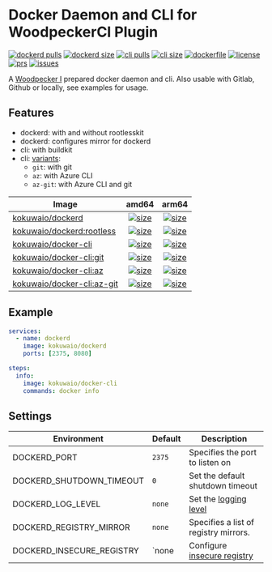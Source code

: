 # Docker Daemon and CLI for WoodpeckerCI Plugin

[![dockerd pulls](https://img.shields.io/docker/pulls/kokuwaio/dockerd)](https://hub.docker.com/r/kokuwaio/dockerd)
[![dockerd size](https://img.shields.io/docker/image-size/kokuwaio/dockerd)](https://hub.docker.com/r/kokuwaio/dockerd)
[![cli pulls](https://img.shields.io/docker/pulls/kokuwaio/docker-cli)](https://hub.docker.com/r/kokuwaio/docker-cli)
[![cli size](https://img.shields.io/docker/image-size/kokuwaio/docker-cli)](https://hub.docker.com/r/kokuwaio/docker-cli)
[![dockerfile](https://img.shields.io/badge/source-Dockerfile%20-blue)](https://git.kokuwa.io/woodpecker/docker/src/branch/main/Dockerfile)
[![license](https://img.shields.io/badge/License-EUPL%201.2-blue)](https://git.kokuwa.io/woodpecker/docker/src/branch/main/LICENSE)
[![prs](https://img.shields.io/gitea/pull-requests/open/woodpecker/dockerd?gitea_url=https%3A%2F%2Fgit.kokuwa.io)](https://git.kokuwa.io/woodpecker/docker/pulls)
[![issues](https://img.shields.io/gitea/issues/open/woodpecker/dockerd?gitea_url=https%3A%2F%2Fgit.kokuwa.io)](https://git.kokuwa.io/woodpecker/docker/issues)

A [Woodpecker I](https://woodpecker-ci.org) prepared docker daemon and cli.
Also usable with Gitlab, Github or locally, see examples for usage.

## Features

- dockerd: with and without rootlesskit
- dockerd: configures mirror for dockerd
- cli: with buildkit
- cli: [variants](https://hub.docker.com/r/kokuwaio/docker-cli/tags):
  - `git`: with git
  - `az`: with Azure CLI
  - `az-git`: with Azure CLI and git

| Image                                                                      | amd64 | arm64 |
| -------------------------------------------------------------------------- |:-----:|:-----:|
| [kokuwaio/dockerd](https://hub.docker.com/r/kokuwaio/dockerd)              | [![size](https://img.shields.io/docker/image-size/kokuwaio/dockerd/latest?arch=amd64&label=)](https://hub.docker.com/r/kokuwaio/dockerd)       | [![size](https://img.shields.io/docker/image-size/kokuwaio/dockerd/latest?arch=arm64&label=)](https://hub.docker.com/r/kokuwaio/dockerd)       |
| [kokuwaio/dockerd:rootless](https://hub.docker.com/r/kokuwaio/dockerd)     | [![size](https://img.shields.io/docker/image-size/kokuwaio/dockerd/rootless?arch=amd64&label=)](https://hub.docker.com/r/kokuwaio/dockerd)     | [![size](https://img.shields.io/docker/image-size/kokuwaio/dockerd/rootless?arch=arm64&label=)](https://hub.docker.com/r/kokuwaio/dockerd)     |
| [kokuwaio/docker-cli](https://hub.docker.com/r/kokuwaio/docker-cli)        | [![size](https://img.shields.io/docker/image-size/kokuwaio/docker-cli/latest?arch=amd64&label=)](https://hub.docker.com/r/kokuwaio/docker-cli) | [![size](https://img.shields.io/docker/image-size/kokuwaio/docker-cli/latest?arch=arm64&label=)](https://hub.docker.com/r/kokuwaio/docker-cli) |
| [kokuwaio/docker-cli:git](https://hub.docker.com/r/kokuwaio/docker-cli)    | [![size](https://img.shields.io/docker/image-size/kokuwaio/docker-cli/git?arch=amd64&label=)](https://hub.docker.com/r/kokuwaio/docker-cli)    | [![size](https://img.shields.io/docker/image-size/kokuwaio/docker-cli/git?arch=arm64&label=)](https://hub.docker.com/r/kokuwaio/docker-cli)    |
| [kokuwaio/docker-cli:az](https://hub.docker.com/r/kokuwaio/docker-cli)     | [![size](https://img.shields.io/docker/image-size/kokuwaio/docker-cli/az?arch=amd64&label=)](https://hub.docker.com/r/kokuwaio/docker-cli)     | [![size](https://img.shields.io/docker/image-size/kokuwaio/docker-cli/az?arch=arm64&label=)](https://hub.docker.com/r/kokuwaio/docker-cli)     |
| [kokuwaio/docker-cli:az-git](https://hub.docker.com/r/kokuwaio/docker-cli) | [![size](https://img.shields.io/docker/image-size/kokuwaio/docker-cli/az-git?arch=amd64&label=)](https://hub.docker.com/r/kokuwaio/docker-cli) | [![size](https://img.shields.io/docker/image-size/kokuwaio/docker-cli/az-git?arch=arm64&label=)](https://hub.docker.com/r/kokuwaio/docker-cli) |

## Example

```yaml
services:
  - name: dockerd
    image: kokuwaio/dockerd
    ports: [2375, 8080]

steps:
  info:
    image: kokuwaio/docker-cli
    commands: docker info
```

## Settings

| Environment               | Default | Description                                                                        |
| ------------------------- | ------- | ---------------------------------------------------------------------------------- |
| DOCKERD_PORT              | `2375`  | Specifies the port to listen on                                                    |
| DOCKERD_SHUTDOWN_TIMEOUT  | `0`     | Set the default shutdown timeout                                                   |
| DOCKERD_LOG_LEVEL         | `none`  | Set the [logging level](https://docs.docker.com/reference/cli/dockerd/#log-format) |
| DOCKERD_REGISTRY_MIRROR   | `none`  | Specifies a list of registry mirrors.                                              |
| DOCKERD_INSECURE_REGISTRY | `none   | Configure [insecure registry](https://docs.docker.com/reference/cli/dockerd/#insecure-registries) |
